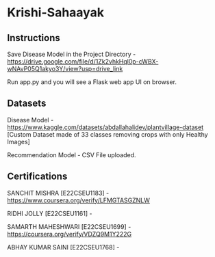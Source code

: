 # Krishi-Sahaayak

## Instructions
Save Disease Model in the Project Directory - https://drive.google.com/file/d/1Zk2vhkHql0p-cWBX-wNAvP05Q1akyo3Y/view?usp=drive_link

Run app.py and you will see a Flask web app UI on browser.

## Datasets
Disease Model - https://www.kaggle.com/datasets/abdallahalidev/plantvillage-dataset [Custom Dataset made of 33 classes removing crops with only Healthy Images]

Recommendation Model - CSV File uploaded.

## Certifications
SANCHIT MISHRA [E22CSEU1183] - https://www.coursera.org/verify/LFMGTASGZNLW

RIDHI JOLLY [E22CSEU1161] - 

SAMARTH MAHESHWARI [E22CSEU1699] - https://coursera.org/verify/VDZQ9M1Y222G

ABHAY KUMAR SAINI [E22CSEU1768] - 
